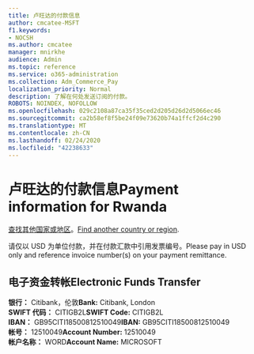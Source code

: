 ```yaml
---
title: 卢旺达的付款信息
author: cmcatee-MSFT
f1.keywords:
- NOCSH
ms.author: cmcatee
manager: mnirkhe
audience: Admin
ms.topic: reference
ms.service: o365-administration
ms.collection: Adm_Commerce_Pay
localization_priority: Normal
description: 了解在何处发送订阅的付款。
ROBOTS: NOINDEX, NOFOLLOW
ms.openlocfilehash: 029c2108a87ca35f35ced2d205d26d2d5066ec46
ms.sourcegitcommit: ca2b58ef8f5be24f09e73620b74a1ffcf2d4c290
ms.translationtype: MT
ms.contentlocale: zh-CN
ms.lasthandoff: 02/24/2020
ms.locfileid: "42238633"
---
```

# <a name="payment-information-for-rwanda"></a><span data-ttu-id="a474c-103">卢旺达的付款信息</span><span class="sxs-lookup"><span data-stu-id="a474c-103">Payment information for Rwanda</span></span>

<span data-ttu-id="a474c-104">[查找其他国家或地区](../billing-and-payments/pay-for-your-subscription.md)。</span><span class="sxs-lookup"><span data-stu-id="a474c-104">[Find another country or region](../billing-and-payments/pay-for-your-subscription.md).</span></span>

<span data-ttu-id="a474c-105">请仅以 USD 为单位付款，并在付款汇款中引用发票编号。</span><span class="sxs-lookup"><span data-stu-id="a474c-105">Please pay in USD only and reference invoice number(s) on your payment remittance.</span></span>

## <a name="electronic-funds-transfer"></a><span data-ttu-id="a474c-106">电子资金转帐</span><span class="sxs-lookup"><span data-stu-id="a474c-106">Electronic Funds Transfer</span></span>

<span data-ttu-id="a474c-107">**银行：** Citibank，伦敦</span><span class="sxs-lookup"><span data-stu-id="a474c-107">**Bank:** Citibank, London</span></span>  
<span data-ttu-id="a474c-108">**SWIFT 代码：** CITIGB2L</span><span class="sxs-lookup"><span data-stu-id="a474c-108">**SWIFT Code:** CITIGB2L</span></span>  
<span data-ttu-id="a474c-109">**IBAN：** GB95CITI18500812510049</span><span class="sxs-lookup"><span data-stu-id="a474c-109">**IBAN:** GB95CITI18500812510049</span></span>  
<span data-ttu-id="a474c-110">**帐号：** 12510049</span><span class="sxs-lookup"><span data-stu-id="a474c-110">**Account Number:** 12510049</span></span>  
<span data-ttu-id="a474c-111">**帐户名称：** WORD</span><span class="sxs-lookup"><span data-stu-id="a474c-111">**Account Name:** MICROSOFT</span></span>  